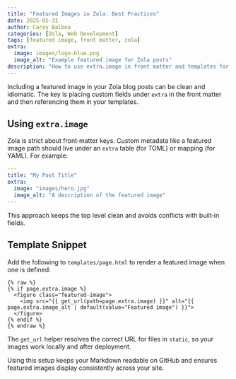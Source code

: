 ```yaml
---
title: "Featured Images in Zola: Best Practices"
date: 2025-05-31
author: Carey Balboa
categories: [Zola, Web Development]
tags: [featured image, front matter, zola]
extra:
  image: images/logo-blue.png
  image_alt: "Example featured image for Zola posts"
description: "How to use extra.image in front matter and templates for clean featured images in Zola."
---
```


Including a featured image in your Zola blog posts can be clean and idiomatic. The key is placing custom fields under `extra` in the front matter and then referencing them in your templates.

## Using `extra.image`

Zola is strict about front‑matter keys. Custom metadata like a featured image path should live under an `extra` table (for TOML) or mapping (for YAML). For example:

```yaml
---
title: "My Post Title"
extra:
  image: "images/hero.jpg"
  image_alt: "A description of the featured image"
---
```

This approach keeps the top level clean and avoids conflicts with built‑in fields.

## Template Snippet

Add the following to `templates/page.html` to render a featured image when one is defined:

```jinja
{% raw %}
{% if page.extra.image %}
  <figure class="featured-image">
    <img src="{{ get_url(path=page.extra.image) }}" alt="{{ page.extra.image_alt | default(value="Featured image") }}">
  </figure>
{% endif %}
{% endraw %}
```

The `get_url` helper resolves the correct URL for files in `static`, so your images work locally and after deployment.

Using this setup keeps your Markdown readable on GitHub and ensures featured images display consistently across your site.
